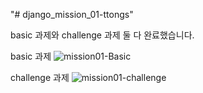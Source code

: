 "# django_mission_01-ttongs" 

basic 과제와 challenge 과제 둘 다 완료했습니다.

basic 과제
![mission01-Basic](https://user-images.githubusercontent.com/100992782/161391810-54e1c7c2-207f-49b9-a10f-00fa2448b600.gif)

challenge 과제
![mission01-challenge](https://user-images.githubusercontent.com/100992782/161391813-946e0d76-09db-4346-b82a-975a7b006335.gif)

